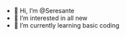 - 👋 Hi, I’m @Seresante
- 👀 I’m interested in all new
- 🌱 I’m currently learning basic coding



<!---
Seresante/Seresante is a ✨ special ✨ repository because its `README.md` (this file) appears on your GitHub profile.
You can click the Preview link to take a look at your changes.
--->
